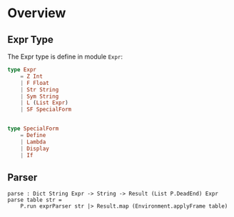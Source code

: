 # Overview

## Expr Type

The Expr type is define in module `Expr`:

```elm
type Expr
    = Z Int
    | F Float
    | Str String
    | Sym String
    | L (List Expr)
    | SF SpecialForm


type SpecialForm
    = Define
    | Lambda
    | Display
    | If
```

## Parser


```text
parse : Dict String Expr -> String -> Result (List P.DeadEnd) Expr
parse table str =
    P.run exprParser str |> Result.map (Environment.applyFrame table)
```
